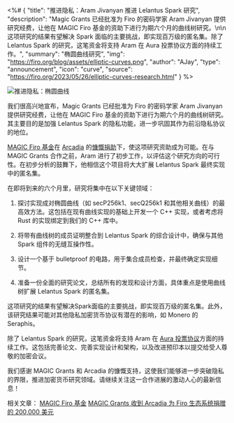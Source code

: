 <%# {
  "title": "推进隐私：Aram Jivanyan 推进 Lelantus Spark 研究",
  "description": "Magic Grants 已经批准为 Firo 的密码学家 Aram Jivanyan 提供研究经费，让他在 MAGIC Firo 基金的资助下进行为期六个月的曲线树研究。\n\n这项研究的结果有望解决 Spark 面临的主要挑战，即实现百万级的匿名集。除了 Lelantus Spark 的研究，这笔资金将支持 Aram 在 Aura 投票协议方面的持续工作。",
  "summary": "椭圆曲线研究",
  "img": "https://firo.org/blog/assets/elliptic-curves.png",
  "author": "AJay",
  "type": "announcement",
  "icon": "curve",
  "source": "https://firo.org/2023/05/26/elliptic-curves-research.html"
} %>

![推进隐私：椭圆曲线](https://firo.org/blog/assets/elliptic-curves.png#size=1920x960)

我们很高兴地宣布，Magic Grants 已经批准为 Firo 的密码学家 Aram Jivanyan 提供研究经费，让他在 MAGIC Firo 基金的资助下进行为期六个月的曲线树研究。其主要目的是加强 Lelantus Spark 的隐私功能，进一步巩固其作为前沿隐私协议的地位。

[MAGIC Firo 基金](https://magicgrants.org/funds/firo/)在 [Arcadia](https://www.arcadiamgroup.com/) 的[慷慨捐助](https://magicgrants.org/200000-Donation-from-Arcadia-for-Firo/)下，使这项研究资助成为可能。在与 MAGIC Grants 合作之前，Aram 进行了初步工作，以评估这个研究方向的可行性。在初步分析的鼓舞下，他相信这个项目将大大扩展 Lelantus Spark 最终实现中的匿名集。

在即将到来的六个月里，研究将集中在以下关键领域：

1. 探讨实现成对椭圆曲线（如 secP256k1、secQ256k1 和其他相关曲线）的最高效方法。这包括在现有曲线实现的基础上开发一个 C++ 实现，或者考虑将 Rust 的实现绑定到我们的 C++ 库中。

2. 将带有曲线树的成员证明整合到 Lelantus Spark 的综合设计中，确保与其他 Spark 组件的无缝互操作性。

3. 设计一个基于 bulletproof 的电路，用于集合成员检查，并最终确定实现细节。

4. 准备一份全面的研究论文，总结所有的发现和设计方面，具体重点是使用曲线树扩展 Lelantus Spark 的匿名集。

这项研究的结果有望解决Spark面临的主要挑战，即实现百万级的匿名集。此外，该研究结果可能对其他隐私加密货币协议有潜在的影响，如 Monero 的 Seraphis。

除了 Lelantus Spark 的研究，这笔资金将支持 Aram 在 [Aura 投票协议](https://eprint.iacr.org/2022/543)方面的持续工作。这包括完善论文、完善实现设计和架构，以及改进预印本以提交给受人尊敬的加密会议。

我们感谢 MAGIC Grants 和 Arcadia 的慷慨支持，这使我们能够进一步突破隐私的界限，推进加密货币研究领域。请继续关注这一合作进展的激动人心的最新信息！

相关文章：
[MAGIC Firo 基金](https://magicgrants.org/funds/firo/)
[MAGIC Grants 收到 Arcadia 为 Firo 生态系统捐赠的 200,000 美元](https://magicgrants.org/200000-Donation-from-Arcadia-for-Firo/)

